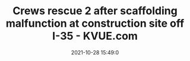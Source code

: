 ---
"title": "Crews rescue 2 after scaffolding malfunction at construction site off I-35 - KVUE.com"
"date": "2021-10-28 15:49:0"
"feed_name": "GOOGLENEWSCONSTRUCTION"
"feed_website": "https://news.google.com/search?q=construction%2Bincident&hl=en-US&gl=US&ceid=US:en"
"feed_rss": "https://news.google.com/rss/search?q=construction%2Bincident&hl=en-US&gl=US&ceid=US:en"
"link": "https://www.kvue.com/article/news/local/austin-construction-scaffolding-building-i-35/269-24e36ef3-e46d-4726-a3d4-0faef47dd518"
"source": "{'href': 'https://www.kvue.com', 'title': 'KVUE.com'}"
"file": "_posts/2021-1-1-b4a017788d4bc4c4052ad15d7379791d0a51784d.md"
"accident": "1"
"drilling": "0"
"dead": "0"
"injured": "2"
"arrested": "0"
"place": "dallas"
"where": "construction site"
"causes": "scaffolding"
"place_uri": "http://en.wikipedia.org/wiki/Dallas"
---